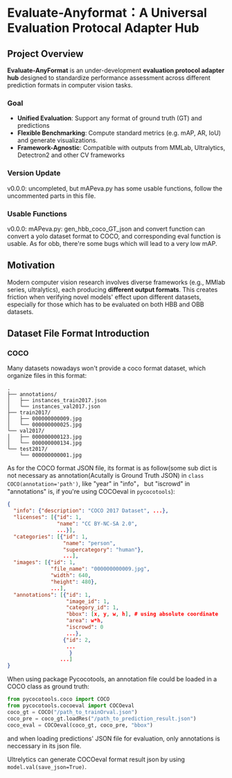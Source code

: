 # **Evaluate-Anyformat：A Universal Evaluation Protocal Adapter Hub**

## **Project Overview**

**Evaluate-AnyFormat** is an under-development **evaluation protocol adapter hub** designed to standardize performance assessment across different prediction formats in computer vision tasks.

### Goal

* **Unified Evaluation**: Support any format of ground truth (GT) and predictions
* **Flexible Benchmarking**: Compute standard metrics (e.g. mAP, AR, IoU) and generate visualizations.
* **Framework-Agnostic**: Compatible with outputs from MMLab, Ultralytics, Detectron2 and other CV frameworks

### Version Update

v0.0.0: uncompleted, but mAPeva.py has some usable functions, follow the uncommented parts in this file.

### Usable Functions

v0.0.0: mAPeva.py: gen_hbb_coco_GT_json and convert function can convert a yolo dataset format to COCO, and corresponding eval function is usable. As for obb, there're some bugs which will lead to a very low mAP.

## **Motivation**

Modern computer vision research involves diverse frameworks (e.g., MMlab series, ultralytics), each producing **different output formats**. This creates friction when verifying novel models' effect upon different datasets, especially for those which has to be evaluated on both HBB and OBB datasets.

## **Dataset File Format Introduction**

### COCO

Many datasets nowadays won't provide a coco format dataset, which organize files in this format:

```plaintext
.  
├── annotations/  
│   ├── instances_train2017.json  
│   └── instances_val2017.json  
├── train2017/  
│   ├── 000000000009.jpg  
│   └── 000000000025.jpg  
└── val2017/  
│   ├── 000000000123.jpg  
│   └── 000000000134.jpg
└── test2017/
    └── 000000000001.jpg  
```

As for the COCO format JSON file, its format is as follow(some sub dict is not necessary as annotation(Acutally is Ground Truth JSON) in `class COCO(annotation='path')`, like "year" in "info"， but "iscrowd" in "annotations" is, if you're using COCOeval in `pycocotools`):

```json
{
  "info": {"description": "COCO 2017 Dataset", ...},
  "licenses": [{"id": 1, 
                "name": "CC BY-NC-SA 2.0",
                ...}],
  "categories": [{"id": 1, 
                  "name": "person",
                  "supercategory": "human"},
                  ...],
  "images": [{"id": 1, 
              "file_name": "000000000009.jpg",
              "width": 640,
              "height": 480},
              ...],
  "annotations": [{"id": 1, 
                   "image_id": 1, 
                   "category_id": 1, 
                   "bbox": [x, y, w, h], # using absolute coordinate
                   "area": w*h, 
                   "iscrowd": 0
                   ...},
                  {"id": 2,
                   ...
                    }
                 ...]
}
```

When using package Pycocotools, an annotation file could be loaded in a COCO class as ground truth:

```python
from pycocotools.coco import COCO
from pycocotools.cocoeval import COCOeval
coco_gt = COCO("/path_to_trainOrval.json")
coco_pre = coco_gt.loadRes("/path_to_prediction_result.json")
coco_eval = COCOeval(coco_gt, coco_pre, "bbox")
```

and when loading predictions' JSON file for evaluation, only annotations is neccessary in its json file.

Ultrelytics can generate COCOeval format result json by using `model.val(save_json=True)`.
